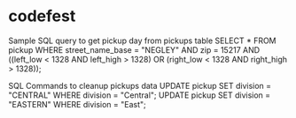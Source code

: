 codefest
========

Sample SQL query to get pickup day from pickups table
SELECT * FROM pickup WHERE street_name_base = "NEGLEY" AND zip = 15217 AND ((left_low < 1328 AND left_high > 1328) OR (right_low < 1328 AND right_high > 1328));

SQL Commands to cleanup pickups data
UPDATE pickup SET division = "CENTRAL" WHERE division = "Central";
UPDATE pickup SET division = "EASTERN" WHERE division = "East";
